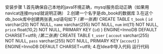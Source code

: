 
安装步骤
1.首先确保自己本地的java环境正确，mysql服务启动正确（如果用navicat连接mysql就说明正确）
2.创建一个名字是db_book的数据库
3.在这个db_book库中创建两张表,sql语句如下
/*第一张表*/
CREATE TABLE `t_book` (
  `id` varchar(20) NOT NULL,
  `name` varchar(255) NOT NULL,
  `num` int(11) NOT NULL,
  `price` float(10,2) NOT NULL,
  PRIMARY KEY (`id`)
) ENGINE=InnoDB DEFAULT CHARSET=utf8;
/*第二张表*/
CREATE TABLE `t_user` (
  `accout` varchar(255) NOT NULL,
  `pass` varchar(255) NOT NULL,
  PRIMARY KEY (`accout`)
) ENGINE=InnoDB DEFAULT CHARSET=utf8;
4.在Idea中导入代码
运行代码
